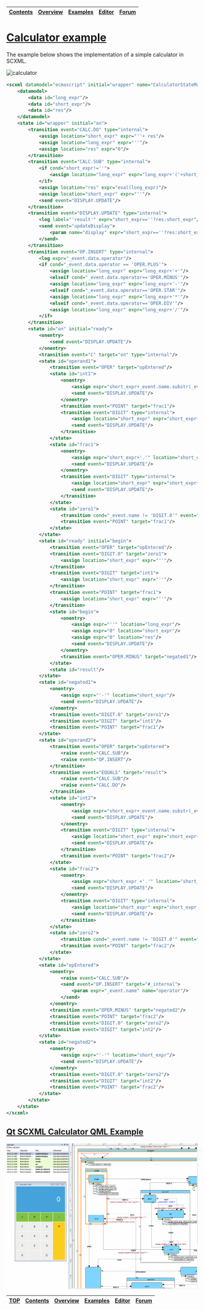 <a name="top-anchor"/>

| [Contents](../README.md#table-of-contents) | [Overview](../README.md#scxml-overview) | [Examples](../Examples/README.md) | [Editor](https://alexzhornyak.github.io/ScxmlEditor-Tutorial/) | [Forum](https://github.com/alexzhornyak/SCXML-tutorial/discussions) |
|---|---|---|---|---|

# [Calculator example](https://www.w3.org/TR/scxml/#N11630)
The example below shows the implementation of a simple calculator in SCXML.

![calculator](https://user-images.githubusercontent.com/18611095/46285473-4774ec00-c584-11e8-9c0a-003b5998fd2e.png)

```xml
<scxml datamodel="ecmascript" initial="wrapper" name="CalculatorStateMachine" version="1.0" xmlns="http://www.w3.org/2005/07/scxml">
	<datamodel>
		<data id="long_expr"/>
		<data id="short_expr"/>
		<data id="res"/>
	</datamodel>
	<state id="wrapper" initial="on">
		<transition event="CALC.DO" type="internal">
			<assign location="short_expr" expr="''+ res"/>
			<assign location="long_expr" expr="''"/>
			<assign location="res" expr="0"/>
		</transition>
		<transition event="CALC.SUB" type="internal">
			<if cond="short_expr!=''">
				<assign location="long_expr" expr="long_expr+'('+short_expr+')'"/>
			</if>
			<assign location="res" expr="eval(long_expr)"/>
			<assign location="short_expr" expr="''"/>
			<send event="DISPLAY.UPDATE"/>
		</transition>
		<transition event="DISPLAY.UPDATE" type="internal">
			<log label="'result'" expr="short_expr==''?res:short_expr"/>
			<send event="updateDisplay">
				<param name="display" expr="short_expr==''?res:short_expr"/>
			</send>
		</transition>
		<transition event="OP.INSERT" type="internal">
			<log expr="_event.data.operator"/>
			<if cond="_event.data.operator == 'OPER.PLUS'">
				<assign location="long_expr" expr="long_expr+'+'"/>
				<elseif cond="_event.data.operator=='OPER.MINUS'"/>
				<assign location="long_expr" expr="long_expr+'-'"/>
				<elseif cond="_event.data.operator=='OPER.STAR'"/>
				<assign location="long_expr" expr="long_expr+'*'"/>
				<elseif cond="_event.data.operator=='OPER.DIV'"/>
				<assign location="long_expr" expr="long_expr+'/'"/>
			</if>
		</transition>
		<state id="on" initial="ready">
			<onentry>
				<send event="DISPLAY.UPDATE"/>
			</onentry>
			<transition event="C" target="on" type="internal"/>
			<state id="operand1">
				<transition event="OPER" target="opEntered"/>
				<state id="int1">
					<onentry>
						<assign expr="short_expr+_event.name.substr(_event.name.lastIndexOf('.')+1)" location="short_expr"/>
						<send event="DISPLAY.UPDATE"/>
					</onentry>
					<transition event="POINT" target="frac1"/>
					<transition event="DIGIT" type="internal">
						<assign location="short_expr" expr="short_expr+_event.name.substr(_event.name.lastIndexOf('.')+1)"/>
						<send event="DISPLAY.UPDATE"/>
					</transition>
				</state>
				<state id="frac1">
					<onentry>
						<assign expr="short_expr+'.'" location="short_expr"/>
						<send event="DISPLAY.UPDATE"/>
					</onentry>
					<transition event="DIGIT" type="internal">
						<assign location="short_expr" expr="short_expr+_event.name.substr(_event.name.lastIndexOf('.')+1)"/>
						<send event="DISPLAY.UPDATE"/>
					</transition>
				</state>
				<state id="zero1">
					<transition cond="_event.name != 'DIGIT.0'" event="DIGIT" target="int1"/>
					<transition event="POINT" target="frac1"/>
				</state>
			</state>
			<state id="ready" initial="begin">
				<transition event="OPER" target="opEntered"/>
				<transition event="DIGIT.0" target="zero1">
					<assign location="short_expr" expr="''"/>
				</transition>
				<transition event="DIGIT" target="int1">
					<assign location="short_expr" expr="''"/>
				</transition>
				<transition event="POINT" target="frac1">
					<assign location="short_expr" expr="''"/>
				</transition>
				<state id="begin">
					<onentry>
						<assign expr="''" location="long_expr"/>
						<assign expr="0" location="short_expr"/>
						<assign expr="0" location="res"/>
						<send event="DISPLAY.UPDATE"/>
					</onentry>
					<transition event="OPER.MINUS" target="negated1"/>
				</state>
				<state id="result"/>
			</state>
			<state id="negated1">
				<onentry>
					<assign expr="'-'" location="short_expr"/>
					<send event="DISPLAY.UPDATE"/>
				</onentry>
				<transition event="DIGIT.0" target="zero1"/>
				<transition event="DIGIT" target="int1"/>
				<transition event="POINT" target="frac1"/>
			</state>
			<state id="operand2">
				<transition event="OPER" target="opEntered">
					<raise event="CALC.SUB"/>
					<raise event="OP.INSERT"/>
				</transition>
				<transition event="EQUALS" target="result">
					<raise event="CALC.SUB"/>
					<raise event="CALC.DO"/>
				</transition>
				<state id="int2">
					<onentry>
						<assign expr="short_expr+_event.name.substr(_event.name.lastIndexOf('.')+1)" location="short_expr"/>
						<send event="DISPLAY.UPDATE"/>
					</onentry>
					<transition event="DIGIT" type="internal">
						<assign location="short_expr" expr="short_expr+_event.name.substr(_event.name.lastIndexOf('.')+1)"/>
						<send event="DISPLAY.UPDATE"/>
					</transition>
					<transition event="POINT" target="frac2"/>
				</state>
				<state id="frac2">
					<onentry>
						<assign expr="short_expr +'.'" location="short_expr"/>
						<send event="DISPLAY.UPDATE"/>
					</onentry>
					<transition event="DIGIT" type="internal">
						<assign location="short_expr" expr="short_expr +_event.name.substr(_event.name.lastIndexOf('.')+1)"/>
						<send event="DISPLAY.UPDATE"/>
					</transition>
				</state>
				<state id="zero2">
					<transition cond="_event.name != 'DIGIT.0'" event="DIGIT" target="int2"/>
					<transition event="POINT" target="frac2"/>
				</state>
			</state>
			<state id="opEntered">
				<onentry>
					<raise event="CALC.SUB"/>
					<send event="OP.INSERT" target="#_internal">
						<param expr="_event.name" name="operator"/>
					</send>
				</onentry>
				<transition event="OPER.MINUS" target="negated2"/>
				<transition event="POINT" target="frac2"/>
				<transition event="DIGIT.0" target="zero2"/>
				<transition event="DIGIT" target="int2"/>
			</state>
			<state id="negated2">
				<onentry>
					<assign expr="'-'" location="short_expr"/>
					<send event="DISPLAY.UPDATE"/>
				</onentry>
				<transition event="DIGIT.0" target="zero2"/>
				<transition event="DIGIT" target="int2"/>
				<transition event="POINT" target="frac2"/>
			</state>
		</state>
	</state>
</scxml>
```

## [Qt SCXML Calculator QML Example](https://doc.qt.io/qt-5/qtscxml-calculator-qml-example.html)
![calculator_](https://raw.githubusercontent.com/alexzhornyak/ScxmlEditor-Tutorial/master/Images/CalculatorDebug.gif)

| [TOP](#top-anchor) | [Contents](../README.md#table-of-contents) | [Overview](../README.md#scxml-overview) | [Examples](../Examples/README.md) | [Editor](https://alexzhornyak.github.io/ScxmlEditor-Tutorial/) | [Forum](https://github.com/alexzhornyak/SCXML-tutorial/discussions) |
|---|---|---|---|---|---|
